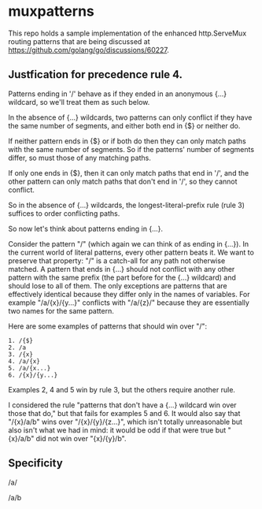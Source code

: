 # muxpatterns

This repo holds a sample implementation of the enhanced http.ServeMux routing
patterns that are being discussed at https://github.com/golang/go/discussions/60227.

## Justfication for precedence rule 4.

Patterns ending in '/' behave as if they ended in an anonymous {...} wildcard,
so we'll treat them as such below.

In the absence of {...} wildcards, two patterns can only conflict if they have
the same number of segments, and either both end in {$} or neither do.

If neither pattern ends in {$} or if both do then they can only match paths with
the same number of segments. So if the patterns' number of segments differ, so
must those of any matching paths.

If only one ends in {$}, then it can only match paths that end in '/', and the
other pattern can only match paths that don't end in '/', so they cannot
conflict.

So in the absence of {...} wildcards, the longest-literal-prefix rule (rule 3)
suffices to order conflicting paths.

So now let's think  about patterns ending in {...}.

Consider the pattern "/" (which again we can think of as ending in {...}). In
the current world of literal patterns, every other pattern beats it. We want to
preserve that property: "/" is a catch-all for any path not otherwise matched. A
pattern that ends in {...} should not conflict with any other pattern with the
same prefix (the part before for the {...} wildcard) and should lose to all of
them. The only exceptions are patterns that are effectively identical because
they differ only in the names of variables. For example "/a/{x}/{y...}"
conflicts with "/a/{z}/" because they are essentially two names for the same
pattern.

Here are some examples of patterns that should win over "/":

    1. /{$}
    2. /a
    3. /{x}
    4. /a/{x}
    5. /a/{x...}
    6. /{x}/{y...}

Examples 2, 4 and 5 win by rule 3, but the others require another rule.

I considered the rule "patterns that don't have a {...} wildcard win over those
that do," but that fails for examples 5 and 6. It would also say that "/{x}/a/b"
wins over "/{x}/{y}/{z...}", which isn't totally unreasonable but also isn't
what we had in mind: it would be odd if that were true but "{x}/a/b" did not win
over "{x}/{y}/b".


## Specificity

/a/

/a/b
